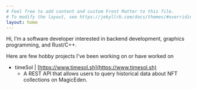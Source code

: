 ```yaml
---
# Feel free to add content and custom Front Matter to this file.
# To modify the layout, see https://jekyllrb.com/docs/themes/#overriding-theme-defaults
layout: home
---
```


Hi, I’m a software developer interested in backend development, graphics programming, and Rust/C++.

Here are few hobby projects I've been working on or have worked on

- timeSol | [https://www.timesol.sh](https://www.timesol.sh)
  - A REST API that allows users to query historical data about NFT collections on MagicEden.
